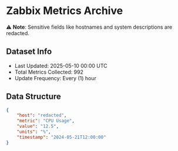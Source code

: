 # Zabbix Metrics Archive

⚠️ **Note**: Sensitive fields like hostnames and system descriptions are redacted.

## Dataset Info
- Last Updated: 2025-05-10 00:00 UTC
- Total Metrics Collected: 992
- Update Frequency: Every (1) hour

## Data Structure
```json
{
    "host": "redacted",
    "metric": "CPU Usage",
    "value": "12.5",
    "units": "%",
    "timestamp": "2024-05-21T12:00:00"
}
```
